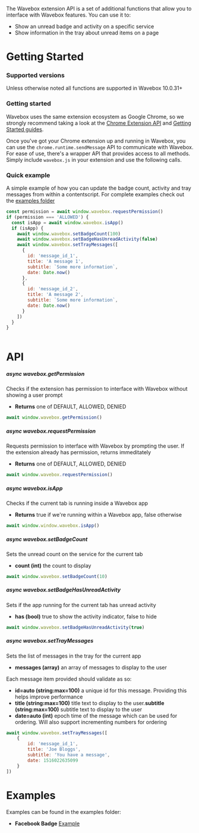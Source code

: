 The Wavebox extension API is a set of additional functions that allow you to interface with Wavebox features. You can use it to:

* Show an unread badge and activity on a specific service
* Show information in the tray about unread items on a page

# Getting Started

### Supported versions
Unless otherwise noted all functions are supported in Wavebox 10.0.31+

### Getting started

Wavebox uses the same extension ecosystem as Google Chrome, so we strongly recommend taking a look at the [Chrome Extension API](https://developer.chrome.com/extensions/api_index) and [Getting Started guides](https://developer.chrome.com/extensions/getstarted). 

Once you've got your Chrome extension up and running in Wavebox, you can use the `chrome.runtime.sendMessage` API to communicate with Wavebox. For ease of use, there's a wrapper API that provides access to all methods. Simply include `wavebox.js` in your extension and use the following calls.

### Quick example

A simple example of how you can update the badge count, activity and tray messages from within a contentscript. For complete examples check out the [examples folder](/examples)

```js
const permission = await window.wavebox.requestPermission()
if (permission === 'ALLOWED') {
  const isApp = await window.wavebox.isApp()
  if (isApp) {
    await window.wavebox.setBadgeCount(100)
    await window.wavebox.setBadgeHasUnreadActivity(false)
    await window.wavebox.setTrayMessages([
      {
        id: 'message_id_1',
        title: 'A message 1',
        subtitle: `Some more information`,
        date: Date.now()
      },
      {
        id: 'message_id_2',
        title: 'A message 2',
        subtitle: `Some more information`,
        date: Date.now()
      }
    ])
  }
}
  
```

# API

##### async wavebox.getPermission
Checks if the extension has permission to interface with Wavebox without showing a user prompt

* **Returns**  one of DEFAULT, ALLOWED, DENIED

```js
await window.wavebox.getPermission()
```

##### async wavebox.requestPermission
Requests permission to interface with Wavebox by prompting the user. If the extension already has permission, returns immeditately

* **Returns**  one of DEFAULT, ALLOWED, DENIED

```js
await window.wavebox.requestPermission()
```

##### async wavebox.isApp
Checks if the current tab is running inside a Wavebox app

* **Returns**  true if we're running within a Wavebox app, false otherwise

```js
await window.window.wavebox.isApp()
```


##### async wavebox.setBadgeCount
Sets the unread count on the service for the current tab

* **count (int)** the count to display

```js
await window.wavebox.setBadgeCount(10)
```

##### async wavebox.setBadgeHasUnreadActivity
Sets if the app running for the current tab has unread activity

* **has (bool)** true to show the activity indicator, false to hide

```js
await window.wavebox.setBadgeHasUnreadActivity(true)
```

##### async wavebox.setTrayMessages
Sets the list of messages in the tray for the current app

* **messages (array)** an array of messages to display to the user

Each message item provided should validate as so:

* **id=auto (string:max=100)** a unique id for this message. Providing this helps improve performance
* **title (string:max=100)** title text to display to the user.**subtitle (string:max=100)** subtitle text to display to the user
* **date=auto (int)** epoch time of the message which can be used for ordering. Will also support incrementing numbers for ordering

```js
await window.wavebox.setTrayMessages([
	{
		id: 'message_id_1',
		title: 'Joe Bloggs',
		subtitle: 'You have a message',
		date: 1516022635099
	}
])
```


# Examples

Examples can be found in the examples folder:

* **Facebook Badge** [Example](/examples/facebook_badge)
